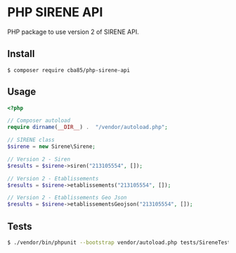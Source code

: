 # PHP SIRENE API

PHP package to use version 2 of SIRENE API.

## Install

```
$ composer require cba85/php-sirene-api
```

## Usage

```php
<?php

// Composer autoload
require dirname(__DIR__) .  "/vendor/autoload.php";

// SIRENE class
$sirene = new Sirene\Sirene;

// Version 2 - Siren
$results = $sirene->siren("213105554", []);

// Version 2 - Etablissements
$results = $sirene->etablissements("213105554", []);

// Version 2 - Etablissements Geo Json
$results = $sirene->etablissementsGeojson("213105554", []);
```

## Tests

```bash
$ ./vendor/bin/phpunit --bootstrap vendor/autoload.php tests/SireneTest
```